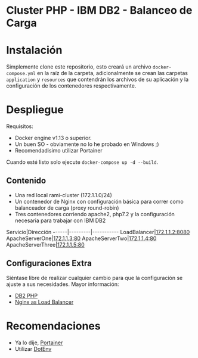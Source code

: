 Cluster PHP - IBM DB2 - Balanceo de Carga
==================================

# Instalación #

Simplemente clone este repositorio, esto creará un archivo `docker-compose.yml` en la raíz de la carpeta, adicionalmente se crean las carpetas `application` y `resources`  que contendrán los archivos de su aplicación y la configuración de los contenedores respectivamente.
 
# Despliegue #

Requisitos:

  * Docker engine v1.13 o superior.
  * Un buen SO - obviamente no lo he probado en Windows ;)
  * Recomendadisimo utilizar Portainer

Cuando esté listo solo ejecute `docker-compose up -d --build`. 

## Contenido ##

* Una red local rami-cluster (172.1.1.0/24)
* Un contenedor de Nginx con configuración básica para correr como balanceador de carga (proxy round-robin)
* Tres contenedores corriendo apache2, php7.2 y la configuración necesaria para trabajar con IBM DB2

Servicio|Dirección
------|---------|-----------
LoadBalancer|[172.1.1.2:8080](http://172.1.1.2:8080)
ApacheServerOne|[172.1.1.3:80](http://172.1.1.3)
ApacheServerTwo|[172.1.1.4:80](http://172.1.1.4)
ApacheServerThree|[172.1.1.5:80](http://172.1.1.5)

## Configuraciones Extra ##

Siéntase libre de realizar cualquier cambio para que la configuración se ajuste a sus necesidades.
Mayor información:
* [DB2 PHP](http://php.net/manual/es/book.ibm-db2.php)
* [Nginx as Load Balancer](http://nginx.org/en/docs/http/load_balancing.html)

# Recomendaciones #

* Ya lo dije, [Portainer](https://portainer.io/)
* Utilizar [DotEnv](https://github.com/symfony/dotenv)
